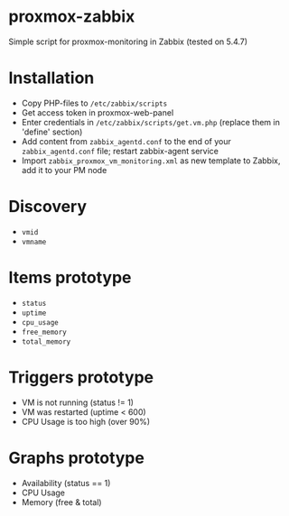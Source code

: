 # proxmox-zabbix
Simple script for proxmox-monitoring in Zabbix (tested on 5.4.7)
# Installation
- Copy PHP-files to `/etc/zabbix/scripts`
- Get access token in proxmox-web-panel
- Enter credentials in `/etc/zabbix/scripts/get.vm.php` (replace them in 'define' section)
- Add content from `zabbix_agentd.conf` to the end of your `zabbix_agentd.conf` file; restart zabbix-agent service
- Import `zabbix_proxmox_vm_monitoring.xml` as new template to Zabbix, add it to your PM node

# Discovery
- `vmid`
- `vmname`

# Items prototype
- `status`
- `uptime`
- `cpu_usage`
- `free_memory`
- `total_memory`

# Triggers prototype
- VM is not running (status != 1)
- VM was restarted (uptime < 600)
- CPU Usage is too high (over 90%)

# Graphs prototype
- Availability (status == 1)
- CPU Usage
- Memory (free & total)
